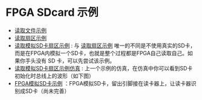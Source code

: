 FPGA SDcard 示例
===========================

* [读取文件示例](https://github.com/WangXuan95/fpga-sdcard/blob/master/example/ReadFile/ "读取文件示例")
* [读取扇区示例](https://github.com/WangXuan95/fpga-sdcard/blob/master/example/ReadSector/ "读取扇区示例")
* [读取模拟SD卡扇区示例](https://github.com/WangXuan95/fpga-sdcard/blob/master/example/ReadSector_FakeSD/ "读取模拟SD卡扇区示例") : 与 [读取扇区示例](https://github.com/WangXuan95/fpga-sdcard/blob/master/example/ReadSector/ "读取扇区示例") 唯一的不同是不使用真实的SD卡，而是在FPGA内模拟一个SD卡，也就是整个过程都是FPGA自己读取自己。如果你手头没有 SD 卡，可以先尝试该示例。
* [读取模拟SD卡扇区示例仿真](https://github.com/WangXuan95/fpga-sdcard/blob/master/example/ReadSector_FakeSD_simulation/ "读取模拟SD卡扇区示例仿真") : 上一个示例的仿真，在仿真中你可以看到SD卡初始化时总线上的波形（如下图）
* [FPGA模拟SD卡示例](https://github.com/WangXuan95/fpga-sdcard/blob/master/example/FakeSDcard/ "FPGA模拟SD卡示例") ：FPGA模拟SD卡，留出引脚接在读卡器上，让读卡器识别成SD卡（尚未完善）

